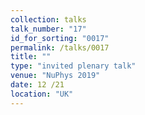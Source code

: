 ```yaml
---
collection: talks
talk_number: "17"
id_for_sorting: "0017"
permalink: /talks/0017
title: "" 
type: "invited plenary talk"
venue: "NuPhys 2019"
date: 12 /21
location: "UK"
---
```

